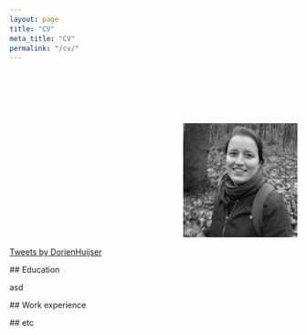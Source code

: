 ```yaml
---
layout: page
title: "CV"
meta_title: "CV"
permalink: "/cv/"
---
```



<html>

  <head>

        <meta name="viewport" content="width-device-width, initial-scale=1"></meta>

        <style>

​      img{border-radius: 50%;}

​    </style>

  </head>

</html>

 

<html>

<body>

 

    <p style="text-align:right;"><img src="images/nov2020_squarebw.jpg" alt="Profile picture" style="width:200px"></p>

 

<a class="twitter-timeline" data-lang="en" data-width="250" data-height="350" data-theme="light" href="https://twitter.com/DorienHuijser?ref_src=twsrc%5Etfw">Tweets by DorienHuijser</a> <script async src="https://platform.twitter.com/widgets.js" charset="utf-8"></script>

 

\## Education

 

asd

 

 

 

\## Work experience

 

 

 

\## etc

 

 

 

 

 

</body>  

</html>